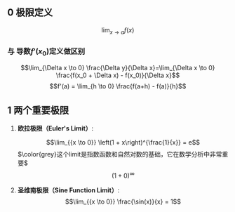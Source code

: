 ## 0 极限定义
$$\lim_{{x \to a}} f(x)$$
### 与 导数$f'(x_0)$定义做区别
$$\lim_{\Delta x \to 0} \frac{\Delta y}{\Delta x}=\lim_{\Delta x \to 0} \frac{f(x_0 + \Delta x) - f(x_0)}{\Delta x}$$
$$f'(a) = \lim_{h \to 0} \frac{f(a+h) - f(a)}{h}$$
## 1 两个重要极限

1. **欧拉极限（Euler's Limit）**:
   
   $$\lim_{{x \to 0}} \left(1 + x\right)^{\frac{1}{x}} = e$$
   $\color{grey}这个limit是指数函数和自然对数的基础，它在数学分析中非常重要$
   $$(1+0)^{\infty}$$

2. **圣维南极限（Sine Function Limit）**:
   $$\lim_{{x \to 0}} \frac{\sin(x)}{x} = 1$$
   
